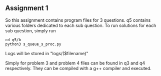 ## Assignment 1

So this assignment contains program files for 3 questions. q5 contains various folders dedicated to each sub question.
To run solutions for each sub question, simply run

```
cd q5/b
python3 s_queue_s_proc.py
```

Logs will be stored in "logs/($filename)"

Simply for problem 3 and problem 4 files can be found in q3 and q4 respectively. They can be compiled with a g++ compiler and executed.
